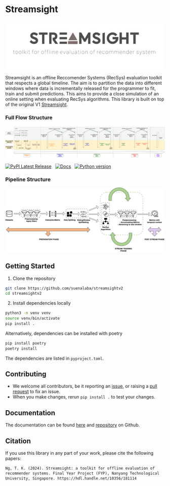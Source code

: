# Streamsight

![streamsight-logo](assets/streamsight-logo.png)

Streamsight is an offline Reccomender Systems (RecSys) evaluation toolkit that respects a global timeline.
The aim is to partition the data into different windows where data is incrementally released for the programmer
to fit, train and submit predictions. This aims to provide a close simulation of an online setting when evaluating
RecSys algorithms. This library is built on top of the original V1 [Streamsight](https://github.com/HiIAmTzeKean/Streamsight).

### Full Flow Structure
![full-flow](assets/full-flow.png)

[![PyPI Latest Release](https://img.shields.io/pypi/v/streamsightv2.svg)](https://pypi.org/project/streamsightv2/)&nbsp;&nbsp;
[![Docs](https://github.com/HiIAmTzeKean/Streamsight/actions/workflows/pages/pages-build-deployment/badge.svg)](https://hiiamtzekean.github.io/Streamsight/)&nbsp;&nbsp;
[![Python version](https://img.shields.io/badge/python-3.12.5-blue)](https://www.python.org/downloads/)

### Pipeline Structure
![library-structure](assets/pipeline-structure.png)


## Getting Started
1. Clone the repository
```bash
git clone https://github.com/suenalaba/streamsightv2
cd streamsightv2
```

2. Install dependencies locally
```bash
python3 -m venv venv
source venv/bin/activate
pip install .
```
Alternatively, dependencies can be installed with poetry
```bash
pip install poetry
poetry install
```
The dependencies are listed in `pyproject.toml`.

## Contributing
- We welcome all contributors, be it reporting an [issue](https://github.com/suenalaba/streamsightv2/issues),
or raising a [pull request](https://github.com/suenalaba/streamsightv2/pulls) to fix an issue.
- When you make changes, rerun `pip install .` to test your changes.

## Documentation
The documentation can be found [here](https://suenalaba.github.io/streamsightv2/)
and [repository](https://github.com/suenalaba/streamsightv2) on Github.

## Citation

If you use this library in any part of your work, please cite the following papers:

```
Ng, T. K. (2024). Streamsight: a toolkit for offline evaluation of recommender systems. Final Year Project (FYP), Nanyang Technological University, Singapore. https://hdl.handle.net/10356/181114
```